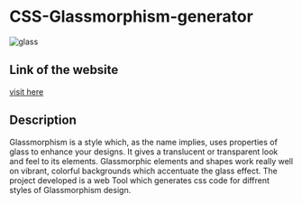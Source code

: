 # CSS-Glassmorphism-generator

![glass](https://user-images.githubusercontent.com/52010932/209401759-a095dde5-7685-449e-a7af-4b6950ea1c1d.png)

## Link of the website
[visit here](https://glassmorphism-design-generator.netlify.app/)

## Description
Glassmorphism is a style which, as the name implies, uses properties of glass to enhance your designs. It gives a translucent or transparent look and feel to its elements. Glassmorphic elements and shapes work really well on vibrant, colorful backgrounds which accentuate the glass effect. The project developed is a web Tool which generates css code for diffrent styles of Glassmorphism design.

